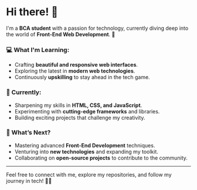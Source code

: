 # Hi there! 👋

I'm a **BCA student** with a passion for technology, currently diving deep into the world of **Front-End Web Development**. 🚀

### 💻 What I'm Learning:
- Crafting **beautiful and responsive web interfaces**.
- Exploring the latest in **modern web technologies**.
- Continuously **upskilling** to stay ahead in the tech game.

### 🌱 Currently:
- Sharpening my skills in **HTML, CSS, and JavaScript**.
- Experimenting with **cutting-edge frameworks** and libraries.
- Building exciting projects that challenge my creativity.

### 🔭 What’s Next?
- Mastering advanced **Front-End Development** techniques.
- Venturing into **new technologies** and expanding my toolkit.
- Collaborating on **open-source projects** to contribute to the community.

---

Feel free to connect with me, explore my repositories, and follow my journey in tech! 💼🌟
